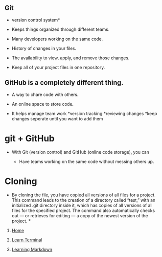 ## Git

* version control system*

* Keeps things organized through different teams.

* Many developers working on the same code.

* History of changes in your files.

* The availability to view, apply, and remove those changes.

* Keep all of your project files in one repository.

## GitHub is a completely different thing.

* A way to chare code with others.

* An online space to store code.

* It helps manage team work
    *version tracking
    *reviewing changes
    *keep changes seperate until you want to add them
    
# git + GitHub

* With Git (version control) and GitHub (online code storage), you can

    * Have teams working on the same code without messing others up.

# Cloning

* By cloning the file, you have copied all versions of all files for a project. This command leads to the creation of a directory called “test,” with an initialized .git directory inside it, which has copies of all versions of all files for the specified project. The command also automatically checks out — or retrieves for editing — a copy of the newest version of the project. *

1. [Home](https://dougie105.github.io/learningjournal/)

2. [Learn Terminal](https://dougie105.github.io/learningjournal/learn-terminal)

3. [Learning Markdown](https://dougie105.github.io/learningjournal/learning-markdown)